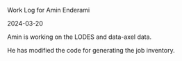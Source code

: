 Work Log for Amin Enderami 

2024-03-20

Amin is working on the LODES and data-axel data.

He has modified the code for generating the job inventory.